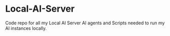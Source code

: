 # Local-AI-Server
Code repo for all my Local AI Server AI agents and Scripts needed to run my AI instances locally. 
